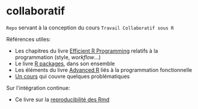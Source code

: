 
<!-- README.md is generated from README.Rmd. Please edit that file -->
collaboratif
============

`Repo` servant à la conception du cours `Travail Collaboratif sous R`

Références utiles:

-   Les chapitres du livre [Efficient R Programming](https://csgillespie.github.io/efficientR/) relatifs à la programmation (style, *workflow*...)
-   Le livre [R packages](http://r-pkgs.had.co.nz/), dans son ensemble
-   Les éléments du livre [Advanced R](https://adv-r.hadley.nz/) liés à la programmation fonctionnelle
-   [Un cours](https://mikoontz.github.io/data-carpentry-week/index.html) qui couvre quelques problématiques

Sur l'intégration continue:

-   Ce livre sur la [reproducibilité des Rmd](https://vickysteeves.gitlab.io/repro-papers/r-markdown-in-reproducible-research.html)
